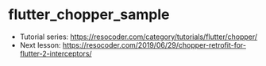 # flutter_chopper_sample

- Tutorial series: https://resocoder.com/category/tutorials/flutter/chopper/
- Next lesson: https://resocoder.com/2019/06/29/chopper-retrofit-for-flutter-2-interceptors/
